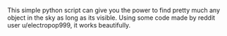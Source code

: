 This simple python script can give you the power to find pretty much any object in the sky as long as its visible. 
Using some code made by reddit user u/electropop999, it works beautifully. 
